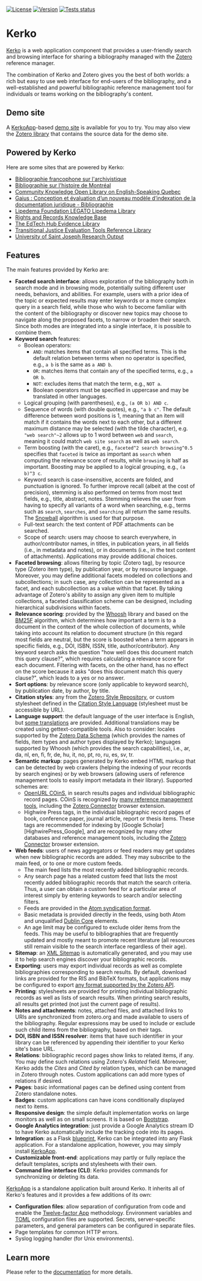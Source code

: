 [![License](https://img.shields.io/pypi/l/kerko)][Kerko]
[![Version](https://img.shields.io/pypi/v/kerko?color=informational)][Kerko_pypi]
[![Tests status](https://github.com/whiskyechobravo/kerko/workflows/tests/badge.svg)][Kerko_actions]

# Kerko

[Kerko] is a web application component that provides a user-friendly search and
browsing interface for sharing a bibliography managed with the [Zotero]
reference manager.

The combination of Kerko and Zotero gives you the best of both worlds: a rich
but easy to use web interface for end-users of the bibliography, and a
well-established and powerful bibliographic reference management tool for
individuals or teams working on the bibliography's content.

## Demo site

A [KerkoApp]-based [demo site][KerkoApp_demo] is available for you to try. You
may also view the [Zotero library][Zotero_demo] that contains the source data
for the demo site.

## Powered by Kerko

Here are some sites that are powered by Kerko:

- [Bibliographie francophone sur l'archivistique](https://bibliopiaf.ebsi.umontreal.ca/)
- [Bibliographie sur l'histoire de Montréal](https://bibliographies.uqam.ca/bhm/)
- [Community Knowledge Open Library on English-Speaking Quebec](https://ckol.quescren.ca/)
- [Gaius : Conception et évaluation d’un nouveau modèle d’indexation de la documentation juridique - Bibliographie](https://gaius.ebsi.umontreal.ca/bibliographie/)
- [Lipedema Foundation LEGATO Lipedema Library](https://library.lipedema.org/)
- [Rights and Records Knowledge Base](https://rightsandrecords.ica.org/)
- [The EdTech Hub Evidence Library](https://docs.edtechhub.org/)
- [Transitional Justice Evaluation Tools Reference Library](https://library.transitionaljusticedata.org/)
- [University of Saint Joseph Research Output](https://research.usj.edu.mo/)

## Features

The main features provided by Kerko are:

- **Faceted search interface**: allows exploration of the bibliography both in
  search mode and in browsing mode, potentially suiting different user needs,
  behaviors, and abilities. For example, users with a prior idea of the topic or
  expected results may enter keywords or a more complex query in a search field,
  while those who wish to become familiar with the content of the bibliography
  or discover new topics may choose to navigate along the proposed facets, to
  narrow or broaden their search. Since both modes are integrated into a single
  interface, it is possible to combine them.
- **Keyword search** features:
  - Boolean operators:
    - `AND`: matches items that contain all specified terms. This is the
      default relation between terms when no operator is specified, e.g.,
      `a b` is the same as `a AND b`.
    - `OR`: matches items that contain any of the specified terms, e.g.,
      `a OR b`.
    - `NOT`: excludes items that match the term, e.g., `NOT a`.
    - Boolean operators must be specified in uppercase and may be translated
      in other languages.
  - Logical grouping (with parentheses), e.g., `(a OR b) AND c`.
  - Sequence of words (with double quotes), e.g., `"a b c"`. The default
    difference between word positions is 1, meaning that an item will match if
    it contains the words next to each other, but a different maximum distance
    may be selected (with the tilde character), e.g. `"web search"~2` allows
    up to 1 word between `web` and `search`, meaning it could match `web site
search` as well as `web search`.
  - Term boosting (with the caret), e.g., `faceted^2 search browsing^0.5`
    specifies that `faceted` is twice as important as `search` when computing
    the relevance score of results, while `browsing` is half as important.
    Boosting may be applied to a logical grouping, e.g., `(a b)^3 c`.
  - Keyword search is case-insensitive, accents are folded, and punctuation is
    ignored. To further improve recall (albeit at the cost of precision),
    stemming is also performed on terms from most text fields, e.g., title,
    abstract, notes. Stemming relieves the user from having to specify all
    variants of a word when searching, e.g., terms such as `search`,
    `searches`, and `searching` all return the same results. The [Snowball]
    algorithm is used for that purpose.
  - Full-text search: the text content of PDF attachments can be searched.
  - Scope of search: users may choose to search everywhere, in
    author/contributor names, in titles, in publication years, in all fields
    (i.e., in metadata and notes), or in documents (i.e., in the text content
    of attachments). Applications may provide additional choices.
- **Faceted browsing**: allows filtering by topic (Zotero tag), by resource type
  (Zotero item type), by publication year, or by resource language. Moreover,
  you may define additional facets modeled on collections and subcollections; in
  such case, any collection can be represented as a facet, and each
  subcollection as a value within that facet. By taking advantage of Zotero's
  ability to assign any given item to multiple collections, a faceted
  classification scheme can be designed, including hierarchical subdivisions
  within facets.
- **Relevance scoring**: provided by the [Whoosh] library and based on the
  [BM25F] algorithm, which determines how important a term is to a document in
  the context of the whole collection of documents, while taking into account
  its relation to document structure (in this regard most fields are neutral,
  but the score is boosted when a term appears in specific fields, e.g., DOI,
  ISBN, ISSN, title, author/contributor). Any keyword search asks the question
  "how well does this document match this query clause?", which requires
  calculating a relevance score for each document. Filtering with facets, on the
  other hand, has no effect on the score because it asks "does this document
  match this query clause?", which leads to a yes or no answer.
- **Sort options**: by relevance score (only applicable to keyword search), by
  publication date, by author, by title.
- **Citation styles**: any from the [Zotero Style Repository][Zotero_styles], or
  custom stylesheet defined in the [Citation Style Language][CSL] (stylesheet
  must be accessible by URL).
- **Language support**: the default language of the user interface is English,
  but [some translations][Kerko_translations] are provided. Additional
  translations may be created using gettext-compatible tools. Also to consider:
  locales supported by the [Zotero Data Schema][Zotero_schema] (which provides
  the names of fields, item types and author types displayed by Kerko);
  languages supported by Whoosh (which provides the search capabilities), i.e.,
  ar, da, nl, en, fi, fr, de, hu, it, no, pt, ro, ru, es, sv, tr.
- **Semantic markup**: pages generated by Kerko embed HTML markup that can be
  detected by web crawlers (helping the indexing of your records by search
  engines) or by web browsers (allowing users of reference management tools to
  easily import metadata in their library). Supported schemes are:
  - [OpenURL COinS][COinS], in search results pages and individual
    bibliographic record pages. COinS is recognized by [many reference
    management tools][COinS_clients], including the [Zotero
    Connector][Zotero_Connector] browser extension.
  - Highwire Press tags, in the individual bibliographic record pages of book,
    conference paper, journal article, report or thesis items. These tags are
    recommended for indexing by [Google Scholar][HighwirePress_Google], and
    are recognized by many other databases and reference management tools,
    including the [Zotero Connector][Zotero_Connector] browser extension.
- **Web feeds**: users of news aggregators or feed readers may get updates when
  new bibliographic records are added. They may subscribe to the main feed, or
  to one or more custom feeds.
  - The main feed lists the most recently added bibliographic records.
  - Any search page has a related custom feed that lists the most recently
    added bibliographic records that match the search criteria. Thus, a user
    can obtain a custom feed for a particular area of interest simply by
    entering keywords to search and/or selecting filters.
  - Feeds are provided in the [Atom syndication format][Atom].
  - Basic metadata is provided directly in the feeds, using both Atom and
    unqualified [Dublin Core][Dublin_Core] elements.
  - An age limit may be configured to exclude older items from the feeds. This
    may be useful to bibliographies that are frequently updated and mostly
    meant to promote recent literature (all resources still remain visible to
    the search interface regardless of their age).
- **Sitemap**: an [XML Sitemap][XML_Sitemap] is automatically generated, and you
  may use it to help search engines discover your bibliographic records.
- **Exporting**: users may export individual records as well as complete
  bibliographies corresponding to search results. By default, download links are
  provided for the RIS and BibTeX formats, but applications may be configured to
  export [any format supported by the Zotero API][Zotero_export].
- **Printing**: stylesheets are provided for printing individual bibliographic
  records as well as lists of search results. When printing search results, all
  results get printed (not just the current page of results).
- **Notes and attachments**: notes, attached files, and attached links to URIs
  are synchronized from zotero.org and made available to users of the
  bibliography. Regular expressions may be used to include or exclude such child
  items from the bibliography, based on their tags.
- **DOI, ISBN and ISSN resolver**: items that have such identifier in your
  library can be referenced by appending their identifier to your Kerko site's
  base URL.
- **Relations**: bibliographic record pages show links to related items, if any.
  You may define such relations using Zotero's _Related_ field. Moreover, Kerko
  adds the _Cites_ and _Cited by_ relation types, which can be managed in Zotero
  through notes. Custom applications can add more types of relations if desired.
- **Pages**: basic informational pages can be defined using content from Zotero
  standalone notes.
- **Badges**: custom applications can have icons conditionally displayed next to
  items.
- **Responsive design**: the simple default implementation works on large
  monitors as well as on small screens. It is based on [Bootstrap].
- **Google Analytics integration**: just provide a Google Analytics stream ID to
  have Kerko automatically include the tracking code into its pages.
- **Integration**: as a Flask [blueprint][Flask_blueprint], Kerko can be
  integrated into any Flask application. For a standalone application, however,
  you may simply install [KerkoApp].
- **Customizable front-end**: applications may partly or fully replace the
  default templates, scripts and stylesheets with their own.
- **Command line interface (CLI)**: Kerko provides commands for synchronizing or
  deleting its data.

[KerkoApp] is a standalone application built around Kerko. It inherits all of
Kerko's features and it provides a few additions of its own:

- **Configuration files**: allow separation of configuration from code and
  enable the [Twelve-factor App][Twelve-factor_App] methodology. Environment
  variables and [TOML] configuration files are supported. Secrets,
  server-specific parameters, and general parameters can be configured in
  separate files.
- Page templates for common HTTP errors.
- Syslog logging handler (for Unix environments).

## Learn more

Please refer to the [documentation][Kerko_documentation] for more details.

[Atom]: https://en.wikipedia.org/wiki/Atom_(web_standard)
[BM25F]: https://en.wikipedia.org/wiki/Okapi_BM25
[Bootstrap]: https://getbootstrap.com/
[CSL]: https://citationstyles.org/
[COinS]: https://en.wikipedia.org/wiki/COinS
[COinS_clients]: https://en.wikipedia.org/wiki/COinS#Client_tools
[Dublin_Core]: https://en.wikipedia.org/wiki/Dublin_Core
[Flask]: https://pypi.org/project/Flask/
[Flask_blueprint]: https://flask.palletsprojects.com/en/latest/blueprints/
[Kerko]: https://github.com/whiskyechobravo/kerko
[Kerko_actions]: https://github.com/whiskyechobravo/kerko/actions
[Kerko_documentation]: https://whiskyechobravo.github.io/kerko/
[Kerko_pypi]: https://pypi.org/project/Kerko/
[Kerko_translations]: https://github.com/whiskyechobravo/kerko/tree/main/src/kerko/translations
[KerkoApp]: https://github.com/whiskyechobravo/kerkoapp
[KerkoApp_demo]: https://demo.kerko.whiskyechobravo.com
[Snowball]: https://snowballstem.org/
[TOML]: https://toml.io/
[Twelve-factor_App]: https://12factor.net/config
[Whoosh]: https://pypi.org/project/Whoosh/
[XML_Sitemap]: https://www.sitemaps.org/
[Zotero]: https://www.zotero.org/
[Zotero_Connector]: https://www.zotero.org/download/connectors
[Zotero_demo]: https://www.zotero.org/groups/2348869/kerko_demo/items
[Zotero_export]: https://www.zotero.org/support/dev/web_api/v3/basics#export_formats
[Zotero_schema]: https://api.zotero.org/schema
[Zotero_styles]: https://www.zotero.org/styles/
